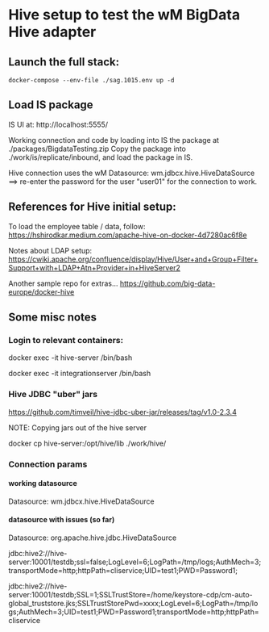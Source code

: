 # Hive setup to test the wM BigData Hive adapter

## Launch the full stack:

```
docker-compose --env-file ./sag.1015.env up -d 
```

## Load IS package

IS UI at: http://localhost:5555/

Working connection and code by loading into IS the package at ./packages/BigdataTesting.zip
Copy the package into ./work/is/replicate/inbound, and load the package in IS.

Hive connection uses the wM Datasource: wm.jdbcx.hive.HiveDataSource
==> re-enter the password for the user "user01" for the connection to work.

## References for Hive initial setup:

To load the employee table / data, follow:
https://hshirodkar.medium.com/apache-hive-on-docker-4d7280ac6f8e

Notes about LDAP setup:
https://cwiki.apache.org/confluence/display/Hive/User+and+Group+Filter+Support+with+LDAP+Atn+Provider+in+HiveServer2

Another sample repo for extras...
https://github.com/big-data-europe/docker-hive


## Some misc notes

### Login to relevant containers:

docker exec -it hive-server /bin/bash

docker exec -it integrationserver /bin/bash

### Hive JDBC "uber" jars

https://github.com/timveil/hive-jdbc-uber-jar/releases/tag/v1.0-2.3.4

NOTE: Copying jars out of the hive server

docker cp hive-server:/opt/hive/lib ./work/hive/

### Connection params

#### working datasource

Datasource: wm.jdbcx.hive.HiveDataSource

#### datasource with issues (so far)

Datasource: org.apache.hive.jdbc.HiveDataSource

jdbc:hive2://hive-server:10001/testdb;ssl=false;LogLevel=6;LogPath=/tmp/logs;AuthMech=3;transportMode=http;httpPath=cliservice;UID=test1;PWD=Password1;

jdbc:hive2://hive-server:10001/testdb;SSL=1;SSLTrustStore=/home/keystore-cdp/cm-auto-global_truststore.jks;SSLTrustStorePwd=xxxx;LogLevel=6;LogPath=/tmp/logs;AuthMech=3;UID=test1;PWD=Password1;transportMode=http;httpPath=cliservice

